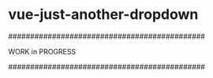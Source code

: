 # vue-just-another-dropdown

#############################################

WORK in PROGRESS

#############################################
